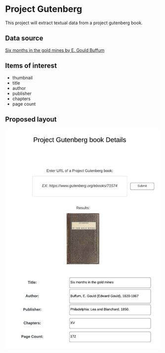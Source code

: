 Project Gutenberg
=================

This project will extract textual data from a project gutenberg book.

## Data source

[Six months in the gold mines by E. Gould Buffum](https://www.gutenberg.org/ebooks/71574)

## Items of interest
* thumbnail
* title
* author
* publisher
* chapters
* page count


## Proposed layout
![proposed layout](gutenberg.jpeg)
